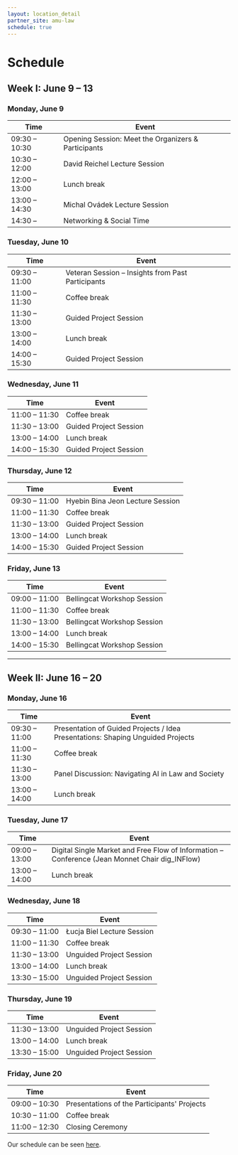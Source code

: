 ```yaml
---
layout: location_detail
partner_site: amu-law
schedule: true
---
```


# Schedule

## Week I: June 9 – 13

### Monday, June 9

| Time             | Event                                                |
|------------------|------------------------------------------------------|
| 09:30 – 10:30    | Opening Session: Meet the Organizers & Participants |
| 10:30 – 12:00    | David Reichel Lecture Session                        |
| 12:00 – 13:00    | Lunch break                                          |
| 13:00 – 14:30    | Michal Ovádek Lecture Session                        |
| 14:30 –          | Networking & Social Time                             |

### Tuesday, June 10

| Time             | Event                                               |
|------------------|-----------------------------------------------------|
| 09:30 – 11:00    | Veteran Session – Insights from Past Participants  |
| 11:00 – 11:30    | Coffee break                                        |
| 11:30 – 13:00    | Guided Project Session                              |
| 13:00 – 14:00    | Lunch break                                         |
| 14:00 – 15:30    | Guided Project Session                              |

### Wednesday, June 11

| Time             | Event                  |
|------------------|------------------------|
| 11:00 – 11:30    | Coffee break           |
| 11:30 – 13:00    | Guided Project Session |
| 13:00 – 14:00    | Lunch break            |
| 14:00 – 15:30    | Guided Project Session |

### Thursday, June 12

| Time             | Event                          |
|------------------|---------------------------------|
| 09:30 – 11:00    | Hyebin Bina Jeon Lecture Session |
| 11:00 – 11:30    | Coffee break                    |
| 11:30 – 13:00    | Guided Project Session          |
| 13:00 – 14:00    | Lunch break                     |
| 14:00 – 15:30    | Guided Project Session          |

### Friday, June 13

| Time             | Event                         |
|------------------|-------------------------------|
| 09:00 – 11:00    | Bellingcat Workshop Session   |
| 11:00 – 11:30    | Coffee break                  |
| 11:30 – 13:00    | Bellingcat Workshop Session   |
| 13:00 – 14:00    | Lunch break                   |
| 14:00 – 15:30    | Bellingcat Workshop Session   |

---

## Week II: June 16 – 20

### Monday, June 16

| Time             | Event                                                                |
|------------------|-----------------------------------------------------------------------|
| 09:30 – 11:00    | Presentation of Guided Projects / Idea Presentations: Shaping Unguided Projects |
| 11:00 – 11:30    | Coffee break                                                         |
| 11:30 – 13:00    | Panel Discussion: Navigating AI in Law and Society                  |
| 13:00 – 14:00    | Lunch break                                                          |

### Tuesday, June 17

| Time             | Event                                                                                  |
|------------------|-----------------------------------------------------------------------------------------|
| 09:00 – 13:00    | Digital Single Market and Free Flow of Information – Conference (Jean Monnet Chair dig_INFlow) |
| 13:00 – 14:00    | Lunch break                                                                            |

### Wednesday, June 18

| Time             | Event                   |
|------------------|--------------------------|
| 09:30 – 11:00    | Łucja Biel Lecture Session |
| 11:00 – 11:30    | Coffee break             |
| 11:30 – 13:00    | Unguided Project Session |
| 13:00 – 14:00    | Lunch break              |
| 13:30 – 15:00    | Unguided Project Session |

### Thursday, June 19

| Time             | Event                   |
|------------------|--------------------------|
| 11:30 – 13:00    | Unguided Project Session |
| 13:00 – 14:00    | Lunch break              |
| 13:30 – 15:00    | Unguided Project Session |

### Friday, June 20

| Time             | Event                                   |
|------------------|------------------------------------------|
| 09:00 – 10:30    | Presentations of the Participants' Projects |
| 10:30 – 11:00    | Coffee break                             |
| 11:00 – 12:30    | Closing Ceremony                         |


Our schedule can be seen [here](https://sicss-amulaw.github.io/SICSS-2025-Program.pdf).
